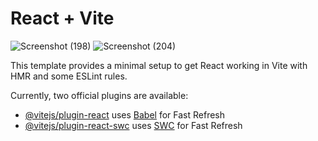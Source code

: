 # React + Vite
![Screenshot (198)](https://github.com/Akil-GH/Stratzy-assignment/assets/139623503/0ba282c9-88c8-4cf8-b66f-e4cc4a049f4b)
![Screenshot (204)](https://github.com/Akil-GH/Stratzy-assignment/assets/139623503/390c64ab-f949-4d65-9350-a811ab2bdbe6)

This template provides a minimal setup to get React working in Vite with HMR and some ESLint rules.

Currently, two official plugins are available:

- [@vitejs/plugin-react](https://github.com/vitejs/vite-plugin-react/blob/main/packages/plugin-react/README.md) uses [Babel](https://babeljs.io/) for Fast Refresh
- [@vitejs/plugin-react-swc](https://github.com/vitejs/vite-plugin-react-swc) uses [SWC](https://swc.rs/) for Fast Refresh
